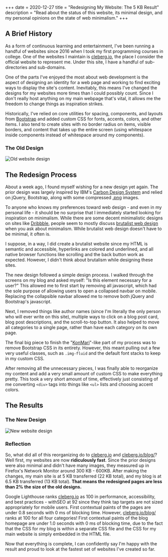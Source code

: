 +++
date = 2020-12-27
title = "Redesigning My Website: The 5 KB Result"
description = "Read about the status of this website, its minimal design, and my personal opinions on the state of web minimalism."
+++

## A Brief History

As a form of continuous learning and entertainment, I've been running a handful of websites since 2016 when I took my first programming courses in college. One of the websites I maintain is [cleberg.io](https://cleberg.io), the place I consider the official website to represent me. Under this site, I have a handful of sub-directories and sub-domains.

One of the parts I've enjoyed the most about web development is the aspect of designing an identity for a web page and working to find exciting ways to display the site's content. Inevitably, this means I've changed the designs for my websites more times than I could possibly count. Since I don't really host anything on my main webpage that's vital, it allows me the freedom to change things as inspiration strikes.

Historically, I've relied on core utilities for spacing, components, and layouts
from [Bootstrap](https://getbootstrap.com) and added custom CSS for fonts, accents, colors, and other items. I also tend to create sites with no border radius on items, visible borders, and content that takes up the entire screen (using whitespace inside components instead of whitespace around my components).

### The Old Design

![Old website design](https://img.cleberg.io/blog/20201227-minimal-website-redesign/old_design.png)

## The Redesign Process

About a week ago, I found myself wishing for a new design yet again. The prior design was largely inspired by IBM's [Carbon Design System](https://www.carbondesignsystem.com) and relied on jQuery, Bootstrap, along with some compressed [.png](https://en.wikipedia.org/wiki/WebP) images.

To anyone who knows my preferences toward web design - and even in my personal life - it should be no surprise that I immediately started looking for inspiration on minimalism. While there are some decent minimalistic designs on sites like [Dribbble](https://dribbble.com/search/shots/popular/web-design?q=minimalism), people seem to mostly discuss [brutalist web design](https://brutalist-web.design) when you ask about minimalism. While brutalist web design doesn't have to be minimal, it often is.

I suppose, in a way, I did create a brutalist website since my HTML is semantic and accessible, hyperlinks are colored and underlined, and all native browser functions like scrolling and the back button work as expected. However, I didn't think about brutalism while designing these sites.

The new design followed a simple design process. I walked through the screens on my blog and asked myself: "Is this element necessary for a user?" This allowed me to first start by removing all javascript, which had the sole purpose of allowing users to open a collapsed navbar on mobile. Replacing the collapsible navbar allowed me to remove both jQuery and Bootstrap's javascript.

Next, I removed things like author names (since I'm literally the only person who will ever write on this site), multiple ways to click on a blog post card, blog post descriptions, and the scroll-to-top button. It also helped to move all categories to a single page, rather than have each category on its own page.

The final big piece to finish the "[KonMari](https://en.wikipedia.org/wiki/Marie_Kondo#KonMari_method)"-like part of my process was to remove Bootstrap CSS in its entirety. However, this meant pulling out a few very useful classes, such as `.img-fluid` and the default font stacks to keep in my custom CSS.

After removing all the unnecessary pieces, I was finally able to reorganize my content and add a very small amount of custom CSS to make everything pretty. This took a very short amount of time, effectively just consisting of me converting `<div>` tags into things like `<ul>` lists and choosing accent colors.

## The Results

### The New Design

![New website design](https://img.cleberg.io/blog/20201227-minimal-website-redesign/new_design.png)

### Reflection

So, what did all of this reorganizing do to [cleberg.io](https://cleberg.io)
and [cleberg.io/blog/](https://cleberg.io/blog/)? Well first, my websites are now **ridiculously fast**. Since the prior designs were also minimal and didn't have many images, they measured up in Firefox's Network Monitor around 300 KB - 600KB. After making the changes, my main site is at 5 KB transferred (22 KB total), and my blog is at 6.5 KB transferred (13 KB total). **That means the redesigned pages are less than 2% the size of the old designs.**

Google Lighthouse ranks [cleberg.io](https://cleberg.io) as 100 in performance, accessibility, and best practices - withSEO at 92 since they think tap targets are not sized appropriately for mobile users. First contextual paints of the pages are under 0.8 seconds with 0 ms of blocking time. However, [cleberg.io/blog/](https://cleberg.io/blog/) ranks at 100 for all four categories! First contextual paints of the blog homepage are under 1.0 seconds with 0 ms of blocking time, due to the fact that the CSS for my blog is within a separate CSS file and the CSS for my main website is simply embedded in the HTML file.

Now that everything is complete, I can confidently say I'm happy with the result and proud to look at the fastest set of websites I've created so far.
